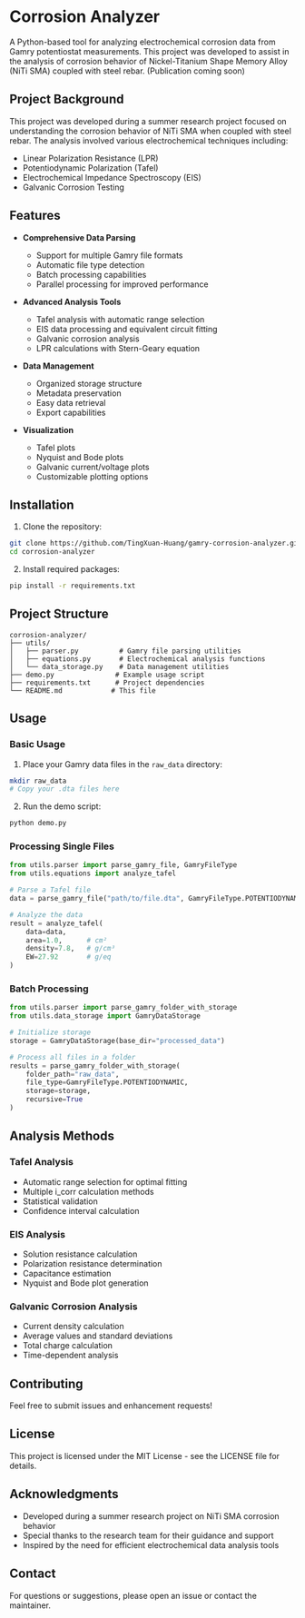 # Corrosion Analyzer

A Python-based tool for analyzing electrochemical corrosion data from Gamry potentiostat measurements. This project was developed to assist in the analysis of corrosion behavior of Nickel-Titanium Shape Memory Alloy (NiTi SMA) coupled with steel rebar. (Publication coming soon)

## Project Background

This project was developed during a summer research project focused on understanding the corrosion behavior of NiTi SMA when coupled with steel rebar. The analysis involved various electrochemical techniques including:

- Linear Polarization Resistance (LPR)
- Potentiodynamic Polarization (Tafel)
- Electrochemical Impedance Spectroscopy (EIS)
- Galvanic Corrosion Testing

## Features

- **Comprehensive Data Parsing**
  - Support for multiple Gamry file formats
  - Automatic file type detection
  - Batch processing capabilities
  - Parallel processing for improved performance

- **Advanced Analysis Tools**
  - Tafel analysis with automatic range selection
  - EIS data processing and equivalent circuit fitting
  - Galvanic corrosion analysis
  - LPR calculations with Stern-Geary equation

- **Data Management**
  - Organized storage structure
  - Metadata preservation
  - Easy data retrieval
  - Export capabilities

- **Visualization**
  - Tafel plots
  - Nyquist and Bode plots
  - Galvanic current/voltage plots
  - Customizable plotting options

## Installation

1. Clone the repository:
```bash
git clone https://github.com/TingXuan-Huang/gamry-corrosion-analyzer.git
cd corrosion-analyzer
```

2. Install required packages:
```bash
pip install -r requirements.txt
```

## Project Structure

```
corrosion-analyzer/
├── utils/
│   ├── parser.py          # Gamry file parsing utilities
│   ├── equations.py       # Electrochemical analysis functions
│   └── data_storage.py    # Data management utilities
├── demo.py               # Example usage script
├── requirements.txt      # Project dependencies
└── README.md            # This file
```

## Usage

### Basic Usage

1. Place your Gamry data files in the `raw_data` directory:
```bash
mkdir raw_data
# Copy your .dta files here
```

2. Run the demo script:
```bash
python demo.py
```

### Processing Single Files

```python
from utils.parser import parse_gamry_file, GamryFileType
from utils.equations import analyze_tafel

# Parse a Tafel file
data = parse_gamry_file("path/to/file.dta", GamryFileType.POTENTIODYNAMIC)

# Analyze the data
result = analyze_tafel(
    data=data,
    area=1.0,      # cm²
    density=7.8,   # g/cm³
    EW=27.92       # g/eq
)
```

### Batch Processing

```python
from utils.parser import parse_gamry_folder_with_storage
from utils.data_storage import GamryDataStorage

# Initialize storage
storage = GamryDataStorage(base_dir="processed_data")

# Process all files in a folder
results = parse_gamry_folder_with_storage(
    folder_path="raw_data",
    file_type=GamryFileType.POTENTIODYNAMIC,
    storage=storage,
    recursive=True
)
```

## Analysis Methods

### Tafel Analysis
- Automatic range selection for optimal fitting
- Multiple i_corr calculation methods
- Statistical validation
- Confidence interval calculation

### EIS Analysis
- Solution resistance calculation
- Polarization resistance determination
- Capacitance estimation
- Nyquist and Bode plot generation

### Galvanic Corrosion Analysis
- Current density calculation
- Average values and standard deviations
- Total charge calculation
- Time-dependent analysis

## Contributing

Feel free to submit issues and enhancement requests!

## License

This project is licensed under the MIT License - see the LICENSE file for details.

## Acknowledgments

- Developed during a summer research project on NiTi SMA corrosion behavior
- Special thanks to the research team for their guidance and support
- Inspired by the need for efficient electrochemical data analysis tools

## Contact

For questions or suggestions, please open an issue or contact the maintainer. 